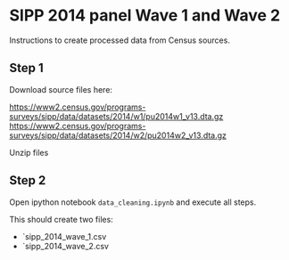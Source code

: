 # SIPP 2014 panel Wave 1 and Wave 2

Instructions to create processed data from Census sources.

## Step 1

Download source files here:

https://www2.census.gov/programs-surveys/sipp/data/datasets/2014/w1/pu2014w1_v13.dta.gz
https://www2.census.gov/programs-surveys/sipp/data/datasets/2014/w2/pu2014w2_v13.dta.gz

Unzip files

## Step 2

Open ipython notebook `data_cleaning.ipynb` and execute all steps.

This should create two files:
* `sipp_2014_wave_1.csv
* `sipp_2014_wave_2.csv

